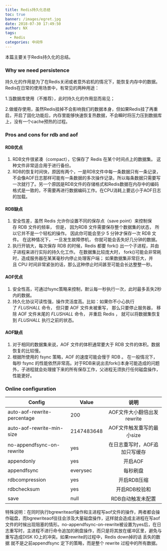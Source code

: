 ```yaml
---
title: Redis持久化总结
toc: true
banner: /images/egret.jpg
date: 2018-07-30 17:49:50
author: NX
tags:
  - Redis
categories: 中间件
---
```

本篇主要关于Redis持久化的总结。

<!-- more -->

### Why we need persistence

持久化的作用是为了在Redis关闭或者意外宕机的情况下，能恢复内存中的数据。Redis在日常的使用场景中，有常见的两种用途：

1.当数据库使用（不推荐），此时持久化的作用显而易见；

2.做缓存使用，虽然Redis挂掉不会影响我们的数据本身，但如果Redis挂了再重启，开启了固化功能后，内存里能够快速恢复热数据，不会瞬时将压力压到数据库上，没有一个cache预热的过程。

### Pros and cons for rdb and aof

#### RDB优点

1. RDB文件很紧凑（compact），它保存了 Redis 在某个时间点上的数据集。 这种文件非常适合用于进行备份。
2. RDB的恢复时间快，原因有两个，一是RDB文件中每一条数据只有一条记录，不会像AOF日志那样可能有一条数据的多次操作记录。所以每条数据只需要写一次就行了。另一个原因是RDB文件的存储格式和Redis数据在内存中的编码格式是一致的，不需要再进行数据编码工作。在CPU消耗上要远小于AOF日志的加载。

#### RDB缺点

1. 安全性差，虽然 Redis 允许你设置不同的保存点（save point）来控制保存 RDB 文件的频率， 但是， 因为RDB 文件需要保存整个数据集的状态， 所以它并不是一个轻松的操作。 因此你可能会至少 5 分钟才保存一次 RDB 文件。 在这种情况下， 一旦发生故障停机， 你就可能会丢失好几分钟的数据。
2. 执行开销大，每次保存 RDB 的时候，Redis 都要 fork() 出一个子进程，并由子进程来进行实际的持久化工作。 在数据集比较庞大时， fork()可能会非常耗时，造成服务器在某某毫秒内停止处理客户端； 如果数据集非常巨大，并且 CPU 时间非常紧张的话，那么这种停止时间甚至可能会长达整整一秒。

#### AOF优点

1. 安全性高，可通过fsync策略来控制，默认每一秒执行一次，此时最多丢失2秒内的数据。
2. 持久化协议可读性强，操作灵活度高。比如：如果你不小心执行了 *FLUSHALL* 命令， 但只要 AOF 文件未被重写， 那么只要停止服务器， 移除 AOF 文件末尾的 *FLUSHALL* 命令， 并重启 Redis ， 就可以将数据集恢复到 *FLUSHALL* 执行之前的状态。

#### AOF缺点

1. 对于相同的数据集来说，AOF 文件的体积通常要大于 RDB 文件的体积。数据恢复的比较慢。
2. 根据所使用的 fsync 策略，AOF 的速度可能会慢于 RDB 。 在一般情况下， 每秒 fsync 的性能依然非常高。对于RDB来说出去fork()本身可能造成的问题外，子进程就会处理接下来的所有保存工作，父进程无须执行任何磁盘操作，性能更好。

###  Online configuration

| Config                      | Value      |             说明              |
| --------------------------- | ---------- | :---------------------------: |
| auto-aof-rewrite-percentage | 200        |  AOF文件大小翻倍出发rewrite   |
| auto-aof-rewrite-min-size   | 2147483648 |   AOF文件触发重写的最小size   |
| no-appendfsync-on-rewrite   | yes        | 在日志重写时，AOF追加只写缓存 |
| appendonly                  | yes        |            开启AOF            |
| appendfsync                 | everysec   |           每秒刷盘            |
| rdbcompression              | yes        |          开启RDB压缩          |
| rdbchecksum                 | yes        |         开启RDB校验和         |
| save                        | null       |       RDB自动触发未配置       |

特殊说明：在同时执行bgrewriteaof操作和主进程写aof文件的操作，两者都会操作磁盘，而bgrewriteaof往往会涉及大量磁盘操作，这样就会造成主进程在写aof文件的时候出现阻塞的情形。no-appendfsync-on-rewrite被设置为yes后，在日志重写时，主进程不进行命令追加的刷盘操作，而只是将其放在缓冲区里，避免与重写造成DISK IO上的冲突。如果rewrite的过程中，Redis down掉的话 丢失的数据 就不是之前appendfsync 定下的策略，而是整个 rewrite 过程中的所有数据。

 
